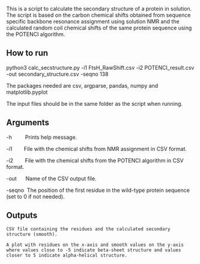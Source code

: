 This is a script to calculate the secondary structure of a protein in solution. The script is based on the carbon chemical shifts obtained from sequence specific backbone resonance assignment using solution NMR and the calculated random coil chemical shifts of the same protein sequence using the POTENCI algorithm. 

## How to run
  python3 calc_secstructure.py -i1 FtsH_RawShift.csv -i2 POTENCI_result.csv -out secondary_structure.csv -seqno 138

  The packages needed are csv, argparse, pandas, numpy and matplotlib.pyplot

  The input files should be in the same folder as the script when running.

## Arguments
-h&nbsp;&nbsp;&nbsp;&nbsp;&nbsp;&nbsp;&nbsp;&nbsp;&nbsp;Prints help message.

-i1&nbsp;&nbsp;&nbsp;&nbsp;&nbsp;&nbsp;&nbsp;&nbsp;File with the chemical shifts from NMR assignment in CSV format.

-i2&nbsp;&nbsp;&nbsp;&nbsp;&nbsp;&nbsp;&nbsp;&nbsp;File with the chemical shifts from the POTENCI algorithm in CSV format.

-out&nbsp;&nbsp;&nbsp;&nbsp;&nbsp;&nbsp;Name of the CSV output file.

-seqno&nbsp;&nbsp;The position of the first residue in the wild-type protein sequence (set to 0 if not needed).

  ## Outputs
    CSV file containing the residues and the calculated secondary structure (smooth).

    A plot with residues on the x-axis and smooth values on the y-axis where values close to -5 indicate beta-sheet structure and values closer to 5 indicate alpha-helical structure. 
